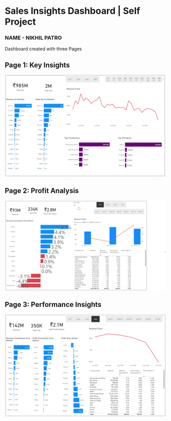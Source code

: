 # Sales Insights Dashboard | Self Project   

### NAME - NIKHIL PATRO

Dashboard created with three Pages

## Page 1: Key Insights

![](https://github.com/sonugahoi/sales_inghts_dashboard/blob/b915b2c50f3c287af62f076e8ca83e037dbf3145/IMAGES/Key%20sights.png)

## Page 2: Profit Analysis

![](https://github.com/sonugahoi/sales_inghts_dashboard/blob/be0e505a4797f6ec0b491f3532ccc30234fcfde6/IMAGES/Performance%20Insights.png)

## Page 3: Performance Insights

![](https://github.com/sonugahoi/sales_inghts_dashboard/blob/be0e505a4797f6ec0b491f3532ccc30234fcfde6/IMAGES/Profit%20Analysis.png)
